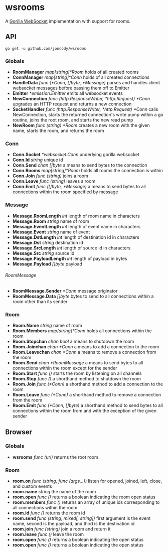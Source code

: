wsrooms
=======

A [Gorilla WebSocket](https://github.com/gorilla/websocket) implementation with support for rooms.

## API
`go get -u github.com/joncody/wsrooms`
### Globals
- **RoomManager** _map[string]&ast;Room_ holds of all created rooms
- **ConnManager** _map[string]&ast;Conn_ holds of all created connections
- **HandleData** _func (&ast;Conn, []byte, &ast;Message)_ parses and handles client websocket messages before passing them off to Emitter
- **Emitter** _&ast;emission.Emitter_ emits all websocket events
- **NewConnection** _func (http.ResponseWriter, &ast;http.Request) &ast;Conn_ upgrades an HTTP request and returns a new connection
- **SocketHandler** _func (http.ResponseWriter, &ast;http.Request) &ast;Conn_ calls NewConnection, starts the returned connection's write pump within a go routine, joins the root room, and starts the new read pump
- **NewRoom** _func (string) &ast;Room_ creates a new room with the given name, starts the room, and returns the room

### Conn
- **Conn.Socket** _&ast;websocket.Conn_ underlying gorilla websocket
- **Conn.Id** _string_ unique id
- **Conn.Send** _chan []byte_ a means to send bytes to the connection
- **Conn.Rooms** _map[string]&ast;Room_ holds all rooms the connection is within
- **Conn.Join** _func (string)_ joins a room
- **Conn.Leave** _func (string)_ leaves a room
- **Conn.Emit** _func ([]byte, &ast;Message)_  a means to send bytes to all connections within the room specified by message

### Message
- **Message.RoomLength** _int_ length of room name in characters
- **Message.Room** _string_ name of room
- **Message.EventLength** _int_ length of event name in characters
- **Message.Event** _string_ name of event
- **Message.DstLength** _int_ length of destination id in characters
- **Message.Dst** _string_ destination id
- **Message.SrcLength** _int_ length of source id in characters
- **Message.Src** _string_ source id
- **Message.PayloadLength** _int_  length of payload in bytes
- **Message.Payload** _[]byte_ payload
###### RoomMessage
- **RoomMessage.Sender** _&ast;Conn_ message originator
- **RoomMessage.Data** _[]byte_ bytes to send to all connections within a room other than its sender

### Room
- **Room.Name** _string_ name of room
- **Room.Members** _map[string]&ast;Conn_ holds all connections within the room
- **Room.Stopchan** _chan bool_ a means to shutdown the room
- **Room.Joinchan** _chan &ast;Conn_ a means to add a connection to the room
- **Room.Leavechan** _chan &ast;Conn_ a means to remove a connection from the room
- **Room.Send** _chan &ast;RoomMessage_ a means to send bytes to all connections within the room except for the sender
- **Room.Start** _func ()_ starts the room by listening on all channels
- **Room.Stop** _func ()_ a shorthand method to shutdown the room
- **Room.Join** _func (&ast;Conn)_ a shorthand method to add a connection to the room
- **Room.Leave** _func (&ast;Conn)_ a shorthand method to remove a connection from the room
- **Room.Emit** _func (&ast;Conn, []byte)_ a shorthand method to send bytes to all connections within the room from and with the exception of the given sender

## Browser
### Globals
- **wsrooms** _func (url)_ returns the root room

### Room
- **room.on** _func (string, func (args...))_ listen for opened, joined, left, close, and custom events
- **room.name** _string_ the name of the room
- **room.open** _func ()_ returns a boolean indicating the room open status
- **room.members** _func ()_ returns an array of unique ids corresponding to all connections within the room
- **room.id** _func ()_ returns the room id
- **room.send** _func (string, mixed[, string])_ first argument is the event name, second is the payload, and third is the destination id
- **room.join** _func (string)_ join a room and return it
- **room.leave** _func ()_ leave the room
- **room.open** _func ()_ returns a boolean indicating the open status
- **room.open** _func ()_ returns a boolean indicating the open status
